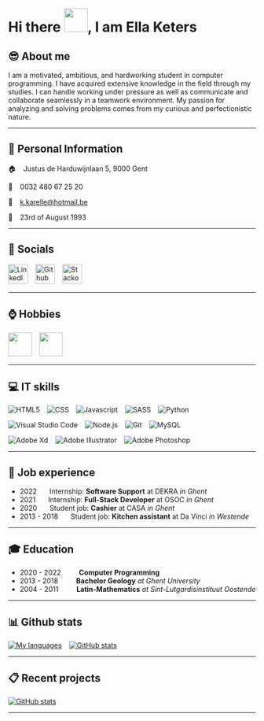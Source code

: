 # Hi there <img src="https://raw.githubusercontent.com/MartinHeinz/MartinHeinz/master/wave.gif" width="48px"/>, I am Ella Keters

## :sunglasses: About me
I am a motivated, ambitious, and hardworking student in computer programming. I have acquired extensive knowledge in the field through my studies. I can handle working under pressure as well as communicate and collaborate seamlessly in a teamwork environment. My passion for analyzing and solving problems comes from my curious and perfectionistic nature.

***

## :boy: Personal Information
:house: &ensp; Justus de Harduwijnlaan 5, 9000 Gent

:iphone: &ensp; 0032 480 67 25 20

:email: &ensp; k.karelle@hotmail.be

:birthday: &ensp; 23rd of August 1993

***

## :speech_balloon: Socials

[<img src="https://img.shields.io/badge/-LinkedIn-0a66c2?style=plastic&logo=LinkedIn" alt="LinkedIn" title="My LinkedIn" height=40px)>](https://www.linkedin.com/in/karelle-keters-b576331b6/) &ensp;
[<img src="https://img.shields.io/badge/-Github-5e5e5e?style=plastic&logo=GitHub" alt="Github" title="My Github" height=40px)>](https://github.com/karelleketers?tab=repositories) &ensp;
[<img src="https://img.shields.io/badge/-Stackoverflow-ec7c23?style=plastic&logo=Stack-Overflow&logoColor=ffffff" alt="Stackoverflow" title="My Stackoverflow" height=40px)>](https://stackoverflow.com/users/15196795/karelleketers)

***

## :watch: Hobbies

<img src="./read.svg" width=48px> &ensp; <img src="./television.svg" width=48px>

***

## :computer: IT skills
![HTML5](https://img.shields.io/badge/Code-HTML5-62b6ca?style=flat&logo=HTML5&logoColor=62b6ca) &ensp;
![CSS](https://img.shields.io/badge/Code-CSS-62b6ca?style=flat&logo=CSS3&logoColor=62b6ca) &ensp;
![Javascript](https://img.shields.io/badge/Code-Javascript-62b6ca?style=flat&logo=JavaScript&logoColor=62b6ca) &ensp;
![SASS](https://img.shields.io/badge/Code-SASS-62b6ca?style=flat&logo=Sass&logoColor=62b6ca) &ensp;
![Python](https://img.shields.io/badge/Code-Python-62b6ca?style=flat&logo=Python&logoColor=62b6ca)

![Visual Studio Code](https://img.shields.io/badge/Editor-Visual%20studio%20code-62b6ca?style=flat&logo=Visual-Studio-Code&logoColor=62b6ca) &ensp;
![Node.js](https://img.shields.io/badge/Tools-Node.js-62b6ca?style=flat&logo=Node.js&logoColor=62b6ca) &ensp;
![Git](https://img.shields.io/badge/Tools-Git-62b6ca?style=flat&logo=Git&logoColor=62b6ca) &ensp;
![MySQL](https://img.shields.io/badge/Data-MySQL-62b6ca?style=flat&logo=MySQL&logoColor=62b6ca)

![Adobe Xd](https://img.shields.io/badge/Design-Adobe%20Xd-62b6ca?style=flat&logo=Adobe-XD&logoColor=62b6ca) &ensp;
![Adobe Illustrator](https://img.shields.io/badge/Design-Adobe%20Illustrator-62b6ca?style=flat&logo=Adobe-illustrator&logoColor=62b6ca) &ensp;
![Adobe Photoshop](https://img.shields.io/badge/Design-Adobe%20Photoshop-62b6ca?style=flat&logo=Adobe-Photoshop&logoColor=62b6ca)

***

## :office: Job experience

- 2022 &ensp; &ensp; Internship: **Software Support** at DEKRA *in Ghent*
- 2021 &ensp; &ensp; Internship: **Full-Stack Developer** at OSOC *in Ghent*
- 2020 &ensp; &ensp; Student job: **Cashier** at CASA *in Ghent*
- 2013 - 2018 &ensp; &ensp; Student job: **Kitchen assistant** at Da Vinci *in Westende* 

***

## :mortar_board: Education 

- 2020 - 2022 &ensp; &ensp; &ensp; **Computer Programming**
- 2013 - 2018 &ensp; &ensp; &ensp; **Bachelor Geology** *at Ghent University*
- 2004 - 2011 &ensp; &ensp; &ensp; **Latin-Mathematics** *at Sint-Lutgardisinstituut Oostende*

***

## :bar_chart: Github stats

[![My languages](https://github-readme-stats.vercel.app/api/top-langs/?username=karelleketers&title_color=ffffff&text_color=c9cacc&icon_color=62b6ca&bg_color=1d1f21)](https://github.com/pgm-sybrdebo) &ensp;
[![GitHub stats](https://github-readme-stats.vercel.app/api?username=karelleketers&show_icons=true&line_height=27&count_private=true&title_color=ffffff&text_color=c9cacc&icon_color=62b6ca&bg_color=1d1f21)](https://github.com/pgm-sybrdebo)

***

## :clipboard: Recent projects

[![GitHub stats](https://github-readme-stats.vercel.app/api/pin/?username=karelleketers&repo=ArneQuinze&title_color=ffffff&text_color=c9cacc&icon_color=62b6ca&bg_color=1d1f21)](https://github.com/karelleketers/ArneQuinze)
 
***
